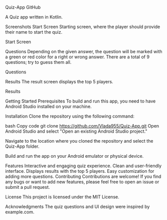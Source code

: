 Quiz-App
GitHub

A Quiz app written in Kotlin.

Screenshots
Start Screen
Starting screen, where the player should provide their name to start the quiz.

Start Screen

Questions
Depending on the given answer, the question will be marked with a green or red color for a right or wrong answer. There are a total of 9 questions; try to guess them all.

Questions

Results
The result screen displays the top 5 players.

Results

Getting Started
Prerequisites
To build and run this app, you need to have Android Studio installed on your machine.

Installation
Clone the repository using the following command:

bash
Copy code
git clone https://github.com/Vlada955/Quiz-App.git
Open Android Studio and select "Open an existing Android Studio project."

Navigate to the location where you cloned the repository and select the Quiz-App folder.

Build and run the app on your Android emulator or physical device.

Features
Interactive and engaging quiz experience.
Clean and user-friendly interface.
Displays results with the top 5 players.
Easy customization for adding more questions.
Contributing
Contributions are welcome! If you find any bugs or want to add new features, please feel free to open an issue or submit a pull request.

License
This project is licensed under the MIT License.

Acknowledgments
The quiz questions and UI design were inspired by example.com.